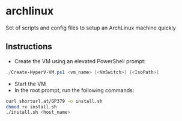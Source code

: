 # archlinux

Set of scripts and config files to setup an ArchLinux machine quickly

## Instructions

- Create the VM using an elevated PowerShell prompt:
```powershell
./Create-HyperV-VM.ps1 <vm_name> [<VmSwitch>] [<IsoPath>]
```
- Start the VM
- In the root prompt, run the following commands:
```bash
curl shorturl.at/GP379 -o install.sh
chmod +x install.sh
./install.sh <host_name>
```
